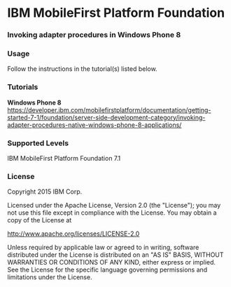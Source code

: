 IBM MobileFirst Platform Foundation
===
### Invoking adapter procedures in Windows Phone 8


### Usage
Follow the instructions in the tutorial(s) listed below.

### Tutorials

**Windows Phone 8**
https://developer.ibm.com/mobilefirstplatform/documentation/getting-started-7-1/foundation/server-side-development-category/invoking-adapter-procedures-native-windows-phone-8-applications/

### Supported Levels
IBM MobileFirst Platform Foundation 7.1

### License
Copyright 2015 IBM Corp.

Licensed under the Apache License, Version 2.0 (the "License");
you may not use this file except in compliance with the License.
You may obtain a copy of the License at

http://www.apache.org/licenses/LICENSE-2.0

Unless required by applicable law or agreed to in writing, software
distributed under the License is distributed on an "AS IS" BASIS,
WITHOUT WARRANTIES OR CONDITIONS OF ANY KIND, either express or implied.
See the License for the specific language governing permissions and
limitations under the License.
